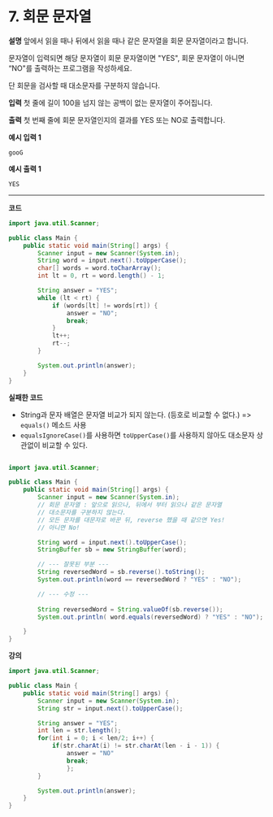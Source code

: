 # 7. 회문 문자열

**설명**
앞에서 읽을 때나 뒤에서 읽을 때나 같은 문자열을 회문 문자열이라고 합니다.

문자열이 입력되면 해당 문자열이 회문 문자열이면 "YES", 회문 문자열이 아니면 “NO"를 출력하는 프로그램을 작성하세요.

단 회문을 검사할 때 대소문자를 구분하지 않습니다.

**입력**
첫 줄에 길이 100을 넘지 않는 공백이 없는 문자열이 주어집니다.

**출력**
첫 번째 줄에 회문 문자열인지의 결과를 YES 또는 NO로 출력합니다.

**예시 입력 1**

```
gooG

```

**예시 출력 1**

```
YES
```

---

**코드**

```java
import java.util.Scanner;

public class Main {
    public static void main(String[] args) {
        Scanner input = new Scanner(System.in);
        String word = input.next().toUpperCase();
        char[] words = word.toCharArray();
        int lt = 0, rt = word.length() - 1;

        String answer = "YES";
        while (lt < rt) {
            if (words[lt] != words[rt]) {
                answer = "NO";
                break;
            }
            lt++;
            rt--;
        }

        System.out.println(answer);
    }
}

```

**실패한 코드**

- String과 문자 배열은 문자열 비교가 되지 않는다. (등호로 비교할 수 없다.) => `equals()` 메소드 사용
- `equalsIgnoreCase()`를 사용하면 `toUpperCase()`를 사용하지 않아도 대소문자 상관없이 비교할 수 있다.

```java

import java.util.Scanner;

public class Main {
    public static void main(String[] args) {
        Scanner input = new Scanner(System.in);
        // 회문 문자열 : 앞으로 읽으나, 뒤에서 부터 읽으나 같은 문자열
        // 대소문자를 구분하지 않는다.
        // 모든 문자를 대문자로 바꾼 뒤, reverse 했을 때 같으면 Yes!
        // 아니면 No!

        String word = input.next().toUpperCase();
        StringBuffer sb = new StringBuffer(word);

        // --- 잘못된 부분 ---
        String reversedWord = sb.reverse().toString();
        System.out.println(word == reversedWord ? "YES" : "NO");

        // --- 수정 ---
        
        String reversedWord = String.valueOf(sb.reverse());
        System.out.println( word.equals(reversedWord) ? "YES" : "NO");

    }
}
```

**강의**

```java
import java.util.Scanner;

public class Main {
    public static void main(String[] args) {
        Scanner input = new Scanner(System.in);
        String str = input.next().toUpperCase();

        String answer = "YES";
        int len = str.length();
        for(int i = 0; i < len/2; i++) {
            if(str.charAt(i) != str.charAt(len - i - 1)) {
                answer = "NO"
                break;
                };
        }

        System.out.println(answer);
    }
}
```
